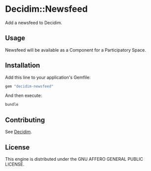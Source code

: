 # Decidim::Newsfeed

Add a newsfeed to Decidim.

## Usage

Newsfeed will be available as a Component for a Participatory
Space.

## Installation

Add this line to your application's Gemfile:

```ruby
gem "decidim-newsfeed"
```

And then execute:

```bash
bundle
```

## Contributing

See [Decidim](https://github.com/decidim/decidim).

## License

This engine is distributed under the GNU AFFERO GENERAL PUBLIC LICENSE.
